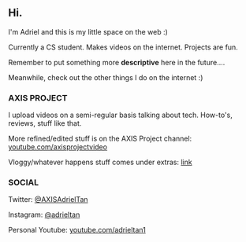 ## Hi.

I'm Adriel and this is my little space on the web :)

Currently a CS student. Makes videos on the internet. Projects are fun. 

Remember to put something more **descriptive** here in the future....

Meanwhile, check out the other things I do on the internet :)

### AXIS PROJECT

I upload videos on a semi-regular basis talking about tech. How-to's, reviews, stuff like that. 

More refined/edited stuff is on the AXIS Project channel: [youtube.com/axisprojectvideo](youtube.com/axisprojectvideo)

Vloggy/whatever happens stuff comes under extras: [link](https://www.youtube.com/channel/UCZWzdjp3yrrpNDfKHQXBRSw)


### SOCIAL

Twitter: [@AXISAdrielTan](twitter.com/axisadrieltan)

Instagram: [@adrieltan](instagram.com/adrieltan)

Personal Youtube: [youtube.com/adrieltan1](youtube.com/adrieltan1)

